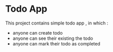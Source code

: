 # Todo App

This project contains simple todo app , in which :
- anyone can create todo
- anyone can see their existing the todo
- anyone can mark their todo as completed
